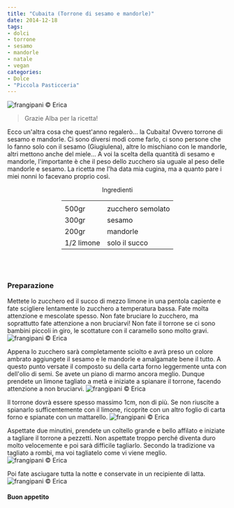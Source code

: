 ```yaml
---
title: "Cubaita (Torrone di sesamo e mandorle)"
date: 2014-12-18
tags:
- dolci
- torrone
- sesamo
- mandorle
- natale
- vegan
categories:
- Dolce
- "Piccola Pasticceria"
---
```

![](header.jpg "frangipani © Erica")

> Grazie Alba per la ricetta!

Ecco un'altra cosa che quest'anno regalerò... la Cubaita! Ovvero torrone di sesamo e mandorle. Ci sono diversi modi come farlo, ci sono persone che lo fanno solo con il sesamo (Giugiulena), altre lo mischiano con le mandorle, altri mettono anche del miele... A voi la scelta della quantità di sesamo e mandorle, l'importante è che il peso dello zucchero sia uguale al peso delle mandorle e sesamo. La ricetta me l'ha data mia cugina, ma a quanto pare i miei nonni lo facevano proprio così.


<div id="wrapper" style="text-align: center">
  <div id="yourdiv" style="display: inline-block;">
    <div class="ingredients">
      <div class="ingredients-title">Ingredienti</div>
      <table>
        <tbody>
          <tr>
            <td></td>
          </tr>
            <td>500gr</td>
            <td>zucchero semolato</td>
          </tr>
          <tr>
            <td>300gr</td>
            <td>sesamo</td>
          </tr>
          <tr>
            <td>200gr</td>
            <td>mandorle</td>
          </tr>
          <tr>
            <td>1/2 limone</td>
            <td>solo il succo</td>
          </tr>
        </tbody>
      </table>
      <br></br>
    </div>
  </div>
</div>


<h3>
  <font color="grey">
    <i class="fa fa-cogs"></i>
  </font> Preparazione
</h3>

Mettete lo zucchero ed il succo di mezzo limone in una pentola capiente e fate scigliere lentamente lo zucchero a temperatura bassa. Fate molta attenzione e mescolate spesso. Non fate bruciare lo zucchero, ma soprattutto fate attenzione a non bruciarvi! Non fate il torrone se ci sono bambini piccoli in giro, le scottature con il caramello sono molto gravi.
![](zucchero.jpg "frangipani © Erica")

Appena lo zucchero sarà completamente sciolto e avrà preso un colore ambrato aggiungete il sesamo e le mandorle e amalgamate bene il tutto. A questo punto versate il composto su della carta forno leggermente unta con dell'olio di semi. Se avete un piano di marmo ancora meglio. Dunque prendete un limone tagliato a metà e iniziate a spianare il torrone, facendo attenzione a non bruciarvi.
![](spianare.jpg "frangipani © Erica")

Il torrone dovrà essere spesso massimo 1cm, non di più. Se non riuscite a spianarlo sufficentemente con il limone, ricoprite con un altro foglio di carta forno e spianate con un mattarello.
![](spianato.jpg "frangipani © Erica")

Aspettate due minutini, prendete un coltello grande e bello affilato e iniziate a tagliare il torrone a pezzetti. Non aspettate troppo perché diventa duro molto velocemente e poi sarà difficile tagliarlo. Secondo la tradizione va tagliato a rombi, ma voi tagliatelo come vi viene meglio.
![](tagliato.jpg "frangipani © Erica")

Poi fate asciugare tutta la notte e conservate in un recipiente di latta.
![](risultato.jpg "frangipani © Erica")


<h4>Buon appetito
  <font color="red">
    <i class="fa fa-smile-o"></i>
  </font>
</h4>
